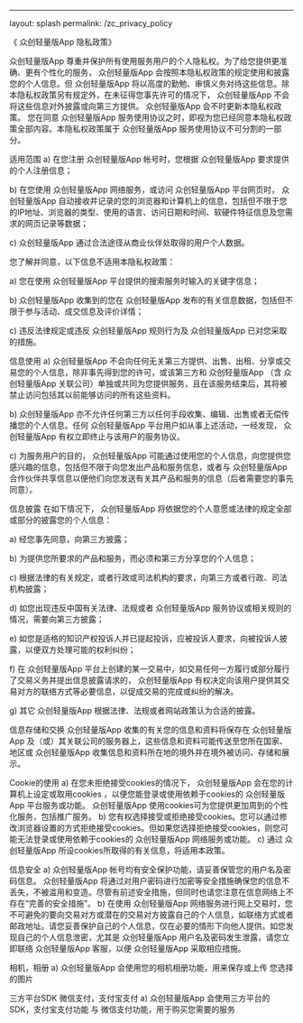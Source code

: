 ---
layout: splash
permalink: /zc_privacy_policy

《 众创轻量版App 隐私政策》

众创轻量版App 尊重并保护所有使用服务用户的个人隐私权。为了给您提供更准确、更有个性化的服务， 众创轻量版App 会按照本隐私权政策的规定使用和披露您的个人信息。但 众创轻量版App 将以高度的勤勉、审慎义务对待这些信息。除本隐私权政策另有规定外，在未征得您事先许可的情况下， 众创轻量版App 不会将这些信息对外披露或向第三方提供。 众创轻量版App 会不时更新本隐私权政策。 您在同意 众创轻量版App 服务使用协议之时，即视为您已经同意本隐私权政策全部内容。本隐私权政策属于 众创轻量版App 服务使用协议不可分割的一部分。

适用范围
a) 在您注册 众创轻量版App 帐号时，您根据 众创轻量版App 要求提供的个人注册信息；

b) 在您使用 众创轻量版App 网络服务，或访问 众创轻量版App 平台网页时， 众创轻量版App 自动接收并记录的您的浏览器和计算机上的信息，包括但不限于您的IP地址、浏览器的类型、使用的语言、访问日期和时间、软硬件特征信息及您需求的网页记录等数据；

c) 众创轻量版App 通过合法途径从商业伙伴处取得的用户个人数据。

您了解并同意，以下信息不适用本隐私权政策：

a) 您在使用 众创轻量版App 平台提供的搜索服务时输入的关键字信息；

b) 众创轻量版App 收集到的您在 众创轻量版App 发布的有关信息数据，包括但不限于参与活动、成交信息及评价详情；

c) 违反法律规定或违反 众创轻量版App 规则行为及 众创轻量版App 已对您采取的措施。

信息使用
a) 众创轻量版App 不会向任何无关第三方提供、出售、出租、分享或交易您的个人信息，除非事先得到您的许可，或该第三方和 众创轻量版App （含 众创轻量版App 关联公司）单独或共同为您提供服务，且在该服务结束后，其将被禁止访问包括其以前能够访问的所有这些资料。

b) 众创轻量版App 亦不允许任何第三方以任何手段收集、编辑、出售或者无偿传播您的个人信息。任何 众创轻量版App 平台用户如从事上述活动，一经发现， 众创轻量版App 有权立即终止与该用户的服务协议。

c) 为服务用户的目的， 众创轻量版App 可能通过使用您的个人信息，向您提供您感兴趣的信息，包括但不限于向您发出产品和服务信息，或者与 众创轻量版App 合作伙伴共享信息以便他们向您发送有关其产品和服务的信息（后者需要您的事先同意）。

信息披露
在如下情况下， 众创轻量版App 将依据您的个人意愿或法律的规定全部或部分的披露您的个人信息：

a) 经您事先同意，向第三方披露；

b) 为提供您所要求的产品和服务，而必须和第三方分享您的个人信息；

c) 根据法律的有关规定，或者行政或司法机构的要求，向第三方或者行政、司法机构披露；

d) 如您出现违反中国有关法律、法规或者 众创轻量版App 服务协议或相关规则的情况，需要向第三方披露；

e) 如您是适格的知识产权投诉人并已提起投诉，应被投诉人要求，向被投诉人披露，以便双方处理可能的权利纠纷；

f) 在 众创轻量版App 平台上创建的某一交易中，如交易任何一方履行或部分履行了交易义务并提出信息披露请求的， 众创轻量版App 有权决定向该用户提供其交易对方的联络方式等必要信息，以促成交易的完成或纠纷的解决。

g) 其它 众创轻量版App 根据法律、法规或者网站政策认为合适的披露。

信息存储和交换
众创轻量版App 收集的有关您的信息和资料将保存在 众创轻量版App 及（或）其关联公司的服务器上，这些信息和资料可能传送至您所在国家、地区或 众创轻量版App 收集信息和资料所在地的境外并在境外被访问、存储和展示。

Cookie的使用
a) 在您未拒绝接受cookies的情况下， 众创轻量版App 会在您的计算机上设定或取用cookies
，以便您能登录或使用依赖于cookies的 众创轻量版App 平台服务或功能。 众创轻量版App 使用cookies可为您提供更加周到的个性化服务，包括推广服务。 b) 您有权选择接受或拒绝接受cookies。您可以通过修改浏览器设置的方式拒绝接受cookies。但如果您选择拒绝接受cookies，则您可能无法登录或使用依赖于cookies的 众创轻量版App 网络服务或功能。
c) 通过 众创轻量版App 所设cookies所取得的有关信息，将适用本政策。

信息安全
a) 众创轻量版App 帐号均有安全保护功能，请妥善保管您的用户名及密码信息。 众创轻量版App 将通过对用户密码进行加密等安全措施确保您的信息不丢失，不被滥用和变造。尽管有前述安全措施，但同时也请您注意在信息网络上不存在“完善的安全措施”。
b) 在使用 众创轻量版App 网络服务进行网上交易时，您不可避免的要向交易对方或潜在的交易对方披露自己的个人信息，如联络方式或者邮政地址。请您妥善保护自己的个人信息，仅在必要的情形下向他人提供。如您发现自己的个人信息泄密，尤其是 众创轻量版App 用户名及密码发生泄露，请您立即联络 众创轻量版App 客服，以便 众创轻量版App 采取相应措施。

相机，相册
a) 众创轻量版App 会使用您的相机相册功能，用来保存或上传 您选择的图片

三方平台SDK 微信支付，支付宝支付
a) 众创轻量版App 会使用三方平台的SDK，支付宝支付功能 与 微信支付功能，用于购买您需要的服务


